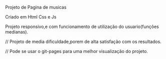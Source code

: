 Projeto de Pagina de musicas

Criado em Html Css e Js 

Projeto responsivo,e com funcionamento de utilização do usuario(funções medianas).

// Projeto de media dificuldade,porem de alta satisfação com os resultados. 

// Pode se usar o git-pages para uma melhor visualização do projeto.
